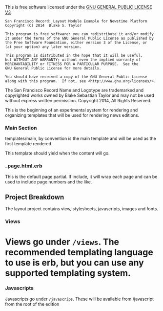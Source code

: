This is free software licensed under the [GNU GENERAL PUBLIC LICENSE
V3](http://www.gnu.org/licenses/gpl.html)

    San Francisco Record: Layout Module Example for Newstime Platform
    Copyright (C) 2014  Blake S. Taylor

    This program is free software: you can redistribute it and/or modify
    it under the terms of the GNU General Public License as published by
    the Free Software Foundation, either version 3 of the License, or
    (at your option) any later version.

    This program is distributed in the hope that it will be useful,
    but WITHOUT ANY WARRANTY; without even the implied warranty of
    MERCHANTABILITY or FITNESS FOR A PARTICULAR PURPOSE.  See the
    GNU General Public License for more details.

    You should have received a copy of the GNU General Public License
    along with this program.  If not, see <http://www.gnu.org/licenses/>.

The San Francisco Record Name and Logotype are trademarked and copyrighted works
owned by Blake Sebastian Taylor and may not be used without express
written permission. Copyright 2014, All Rights Reserved.

This is the beginning of an experimental system for rendering and organizing
templates that will be used for rendering news editions.

### Main Section

templates/main, by convention is the main template and will be used as the first
template rendered.

This template should yield when the content will go.

### _page.html.erb

This is the default page partial. If include, it will wrap each page and can be
used to include page numbers and the like.

## Project Breakdown

The layout project contains view, stylesheets, javascripts, images and fonts.


### Views

# Views go under `/views`. The recommended templating language to use is erb, but you can use any supported templating system.

### Javascripts

Javascripts go under `/javascrips`. These will be available from /javascript from the root of the edition
